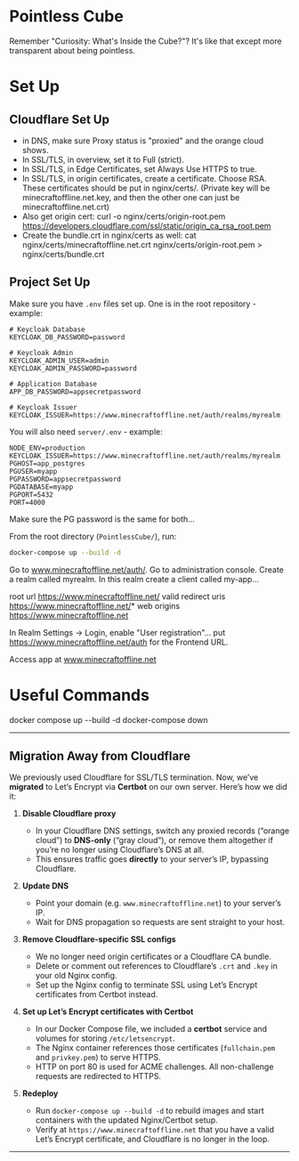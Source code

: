 # Pointless Cube
Remember "Curiosity: What's Inside the Cube?"? It's like that except more transparent about being pointless.

# Set Up

## Cloudflare Set Up

- in DNS, make sure Proxy status is "proxied" and the orange cloud shows.
- In SSL/TLS, in overview, set it to Full (strict).
- In SSL/TLS, in Edge Certificates, set Always Use HTTPS to true.
- In SSL/TLS, in origin certificates, create a certificate. Choose RSA. These certificates should be put in nginx/certs/. (Private key will be minecraftoffline.net.key, and then the other one can just be minecraftoffline.net.crt)
- Also get origin cert: curl -o nginx/certs/origin-root.pem https://developers.cloudflare.com/ssl/static/origin_ca_rsa_root.pem
- Create the bundle.crt in nginx/certs as well: cat nginx/certs/minecraftoffline.net.crt nginx/certs/origin-root.pem > nginx/certs/bundle.crt

## Project Set Up

Make sure you have `.env` files set up. One is in the root repository - example:
```
# Keycloak Database
KEYCLOAK_DB_PASSWORD=password

# Keycloak Admin
KEYCLOAK_ADMIN_USER=admin
KEYCLOAK_ADMIN_PASSWORD=password

# Application Database
APP_DB_PASSWORD=appsecretpassword

# Keycloak Issuer
KEYCLOAK_ISSUER=https://www.minecraftoffline.net/auth/realms/myrealm
```

You will also need `server/.env` - example:
```
NODE_ENV=production
KEYCLOAK_ISSUER=https://www.minecraftoffline.net/auth/realms/myrealm
PGHOST=app_postgres
PGUSER=myapp
PGPASSWORD=appsecretpassword
PGDATABASE=myapp
PGPORT=5432
PORT=4000
```

Make sure the PG password is the same for both...

From the root directory (`PointlessCube/`), run:
```bash
docker-compose up --build -d
```

Go to www.minecraftoffline.net/auth/. Go to administration console. Create a realm called myrealm. In this realm create a client called my-app...

root url https://www.minecraftoffline.net/
valid redirect uris https://www.minecraftoffline.net/*
web origins https://www.minecraftoffline.net

In Realm Settings → Login, enable "User registration"... put https://www.minecraftoffline.net/auth for the Frontend URL.

Access app at www.minecraftoffline.net

# Useful Commands
docker compose up --build -d
docker-compose down

---

## Migration Away from Cloudflare

We previously used Cloudflare for SSL/TLS termination. Now, we’ve **migrated** to Let’s Encrypt via **Certbot** on our own server. Here’s how we did it:

1. **Disable Cloudflare proxy**  
   - In your Cloudflare DNS settings, switch any proxied records (“orange cloud”) to **DNS-only** (“gray cloud”), or remove them altogether if you’re no longer using Cloudflare’s DNS at all.  
   - This ensures traffic goes **directly** to your server’s IP, bypassing Cloudflare.

2. **Update DNS**  
   - Point your domain (e.g. `www.minecraftoffline.net`) to your server’s IP.  
   - Wait for DNS propagation so requests are sent straight to your host.

3. **Remove Cloudflare-specific SSL configs**  
   - We no longer need origin certificates or a Cloudflare CA bundle.  
   - Delete or comment out references to Cloudflare’s `.crt` and `.key` in your old Nginx config.  
   - Set up the Nginx config to terminate SSL using Let’s Encrypt certificates from Certbot instead.

4. **Set up Let’s Encrypt certificates with Certbot**  
   - In our Docker Compose file, we included a **certbot** service and volumes for storing `/etc/letsencrypt`.  
   - The Nginx container references those certificates (`fullchain.pem` and `privkey.pem`) to serve HTTPS.  
   - HTTP on port 80 is used for ACME challenges. All non-challenge requests are redirected to HTTPS.

5. **Redeploy**  
   - Run `docker-compose up --build -d` to rebuild images and start containers with the updated Nginx/Certbot setup.  
   - Verify at `https://www.minecraftoffline.net` that you have a valid Let’s Encrypt certificate, and Cloudflare is no longer in the loop.

---

